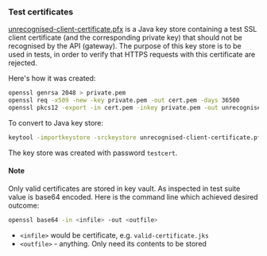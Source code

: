 ### Test certificates

[unrecognised-client-certificate.pfx](unrecognised-client-certificate.jks) is a Java key store containing a test
SSL client certificate (and the corresponding private key) that should not be recognised by the API (gateway).
The purpose of this key store is to be used in tests, in order to verify that HTTPS requests with this certificate are rejected.

Here's how it was created:

```bash
openssl genrsa 2048 > private.pem
openssl req -x509 -new -key private.pem -out cert.pem -days 36500
openssl pkcs12 -export -in cert.pem -inkey private.pem -out unrecognised-client-certificate.pfx -noiter -nomaciter
```

To convert to Java key store:

```bash
keytool -importkeystore -srckeystore unrecognised-client-certificate.pfx -srcstoretype pkcs12 -destkeystore unrecognised-client-certificate.jks -deststoretype pkcs12
```

The key store was created with password `testcert`.

#### Note

Only valid certificates are stored in key vault.
As inspected in test suite value is base64 encoded.
Here is the command line which achieved desired outcome:

```bash
openssl base64 -in <infile> -out <outfile>
```

- `<infile>` would be certificate, e.g. `valid-certificate.jks`
- `<outfile>` - anything. Only need its contents to be stored
